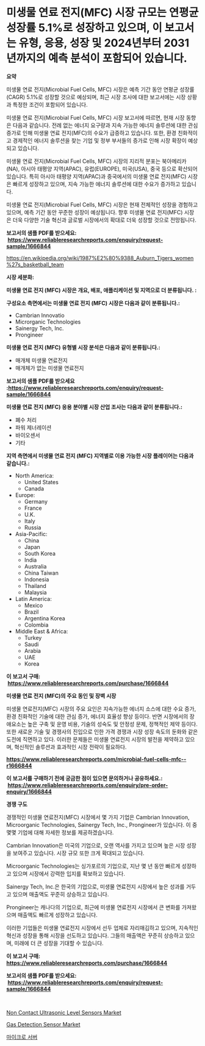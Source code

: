 <p><h1>미생물 연료 전지(MFC) 시장 규모는 연평균 성장률 5.1%로 성장하고 있으며, 이 보고서는 유형, 응용, 성장 및 2024년부터 2031년까지의 예측 분석이 포함되어 있습니다.</h1></p><p><strong>요약</strong></p>
<p><p>미생물 연료 전지(Microbial Fuel Cells, MFC) 시장은 예측 기간 동안 연평균 성장률(CAGR) 5.1%로 성장할 것으로 예상되며, 최근 시장 조사에 대한 보고서에는 시장 상황과 특정한 조건이 포함되어 있습니다.</p><p>미생물 연료 전지(Microbial Fuel Cells, MFC) 시장 보고서에 따르면, 현재 시장 동향은 다음과 같습니다. 전례 없는 에너지 요구량과 지속 가능한 에너지 솔루션에 대한 관심 증가로 인해 미생물 연료 전지(MFC)의 수요가 급증하고 있습니다. 또한, 환경 친화적이고 경제적인 에너지 솔루션을 찾는 기업 및 정부 부서들의 증가로 인해 시장 확장이 예상되고 있습니다.</p><p>미생물 연료 전지(Microbial Fuel Cells, MFC) 시장의 지리적 분포는 북아메리카(NA), 아시아 태평양 지역(APAC), 유럽(EUROPE), 미국(USA), 중국 등으로 확산되어 있습니다. 특히 아시아 태평양 지역(APAC)과 중국에서의 미생물 연료 전지(MFC) 시장은 빠르게 성장하고 있으며, 지속 가능한 에너지 솔루션에 대한 수요가 증가하고 있습니다.</p><p>미생물 연료 전지(Microbial Fuel Cells, MFC) 시장은 현재 전체적인 성장을 경험하고 있으며, 예측 기간 동안 꾸준한 성장이 예상됩니다. 향후 미생물 연료 전지(MFC) 시장은 더욱 다양한 기술 혁신과 글로벌 시장에서의 확대로 더욱 성장할 것으로 전망됩니다.</p></p>
<p><strong>보고서의 샘플 PDF를 받으세요: &nbsp;<a href="https://www.reliableresearchreports.com/enquiry/request-sample/1666844">https://www.reliableresearchreports.com/enquiry/request-sample/1666844</a></strong></p>
<p><a href="https://en.wikipedia.org/wiki/1987%E2%80%9388_Auburn_Tigers_women%27s_basketball_team">https://en.wikipedia.org/wiki/1987%E2%80%9388_Auburn_Tigers_women%27s_basketball_team</a></p>
<p><strong>시장 세분화:</strong></p>
<p><strong> 미생물 연료 전지 (MFC) 시장은 개요, 배포, 애플리케이션 및 지역으로 더 분류됩니다. :</strong></p>
<p><strong>구성요소 측면에서는 미생물 연료 전지 (MFC) 시장은 다음과 같이 분류됩니다.:</strong></p>
<p><ul><li>Cambrian Innovatio</li><li>Microrganic Technologies</li><li>Sainergy Tech, Inc.</li><li>Prongineer</li></ul></p>
<p><strong> 미생물 연료 전지 (MFC) 유형별 시장 분석은 다음과 같이 분류됩니다.:</strong></p>
<p><ul><li>매개체 미생물 연료전지</li><li>매개체가 없는 미생물 연료전지</li></ul></p>
<p><strong>보고서의 샘플 PDF를 받으세요 :<a href="https://www.reliableresearchreports.com/enquiry/request-sample/1666844">https://www.reliableresearchreports.com/enquiry/request-sample/1666844</a></strong></p>
<p><strong> 미생물 연료 전지 (MFC) 응용 분야별 시장 산업 조사는 다음과 같이 분류됩니다.:</strong></p>
<p><ul><li>폐수 처리</li><li>파워 제너레이션</li><li>바이오센서</li><li>기타</li></ul></p>
<p><strong>지역 측면에서 미생물 연료 전지 (MFC) 지역별로 이용 가능한 시장 플레이어는 다음과 같습니다.:</strong></p>
<p><ul>
    <li>
        North America:
        <ul>
            <li>United States</li>
            <li>Canada</li>
        </ul>
    </li>
    <li>
        Europe:
        <ul>
            <li>Germany</li>
            <li>France</li>
            <li>U.K.</li>
            <li>Italy</li>
            <li>Russia</li>
        </ul>
    </li>
    <li>
        Asia-Pacific:
        <ul>
            <li>China</li>
            <li>Japan</li>
            <li>South Korea</li>
            <li>India</li>
            <li>Australia</li>
            <li>China Taiwan</li>
            <li>Indonesia</li>
            <li>Thailand</li>
            <li>Malaysia</li>
        </ul>
    </li>
    <li>
        Latin America:
        <ul>
            <li>Mexico</li>
            <li>Brazil</li>
            <li>Argentina Korea</li>
            <li>Colombia</li>
        </ul>
    </li>
    <li>
        Middle East & Africa:
        <ul>
            <li>Turkey</li>
            <li>Saudi</li>
            <li>Arabia</li>
            <li>UAE</li>
            <li>Korea</li>
        </ul>
    </li>
    </ul></p>
<p><strong>이 보고서 구매: &nbsp;<a href="https://www.reliableresearchreports.com/purchase/1666844">https://www.reliableresearchreports.com/purchase/1666844</a></strong></p>
<p><strong>미생물 연료 전지 (MFC)의 주요 동인 및 장벽 시장</strong></p>
<p><p>미생물 연료전지(MFC) 시장의 주요 요인은 지속가능한 에너지 소스에 대한 수요 증가, 환경 친화적인 기술에 대한 관심 증가, 에너지 효율성 향상 등이다. 반면 시장에서의 장애요소는 높은 구축 및 운영 비용, 기술의 성숙도 및 안정성 문제, 정책적인 제약 등이다. 또한 새로운 기술 및 경쟁사의 진입으로 인한 가격 경쟁과 시장 성장 속도의 둔화와 같은 도전에 직면하고 있다. 이러한 문제들은 미생물 연료전지 시장의 발전을 제약하고 있으며, 혁신적인 솔루션과 효과적인 시장 전략이 필요하다.</p></p>
<p><strong><a href="https://www.reliableresearchreports.com/microbial-fuel-cells-mfc--r1666844">https://www.reliableresearchreports.com/microbial-fuel-cells-mfc--r1666844</a></strong></p>
<p><strong>이 보고서를 구매하기 전에 궁금한 점이 있으면 문의하거나 공유하세요.: &nbsp;<a href="https://www.reliableresearchreports.com/enquiry/pre-order-enquiry/1666844">https://www.reliableresearchreports.com/enquiry/pre-order-enquiry/1666844</a></strong></p>
<p><strong>경쟁 구도</strong></p>
<p><p>경쟁적인 미생물 연료전지(MFC) 시장에서 몇 가지 기업은 Cambrian Innovation, Microorganic Technologies, Sainergy Tech, Inc., Prongineer가 있습니다. 이 중 몇몇 기업에 대해 자세한 정보를 제공하겠습니다.</p><p>Cambrian Innovation은 미국의 기업으로, 오랜 역사를 가지고 있으며 높은 시장 성장을 보여주고 있습니다. 시장 규모 또한 크게 확대되고 있습니다.</p><p>Microorganic Technologies는 싱가포르의 기업으로, 지난 몇 년 동안 빠르게 성장하고 있으며 시장에서 강력한 입지를 확보하고 있습니다.</p><p>Sainergy Tech, Inc.은 한국의 기업으로, 미생물 연료전지 시장에서 높은 성과를 거두고 있으며 매출액도 꾸준히 상승하고 있습니다.</p><p>Prongineer는 캐나다의 기업으로, 최근에 미생물 연료전지 시장에서 큰 변화를 가져왔으며 매출액도 빠르게 성장하고 있습니다.</p><p>이러한 기업들은 미생물 연료전지 시장에서 선두 업체로 자리매김하고 있으며, 지속적인 혁신과 성장을 통해 시장을 선도하고 있습니다. 그들의 매출액은 꾸준히 상승하고 있으며, 미래에 더 큰 성장을 기대할 수 있습니다.</p></p>
<p><strong>이 보고서 구매: &nbsp; <a href="https://www.reliableresearchreports.com/purchase/1666844">https://www.reliableresearchreports.com/purchase/1666844</a></strong></p>
<p><strong>보고서의 샘플 PDF를 받으세요: &nbsp;<a href="https://www.reliableresearchreports.com/enquiry/request-sample/1666844">https://www.reliableresearchreports.com/enquiry/request-sample/1666844</a></strong><strong></strong></p>
<p>&nbsp;</p>
<p><p><a href="https://github.com/JosephMorgnmelgfbX/Market-Research-Report-List-1/blob/main/non-contact-ultrasonic-level-sensors-market.md">Non Contact Ultrasonic Level Sensors Market</a></p><p><a href="https://github.com/nlnlwane1/Market-Research-Report-List-1/blob/main/gas-detection-sensor-market.md">Gas Detection Sensor Market</a></p><p><a href="https://github.com/LuckeyCorbin/Market-Research-Report-List-1/blob/main/836209714262.md">마이크로 서버</a></p></p>
